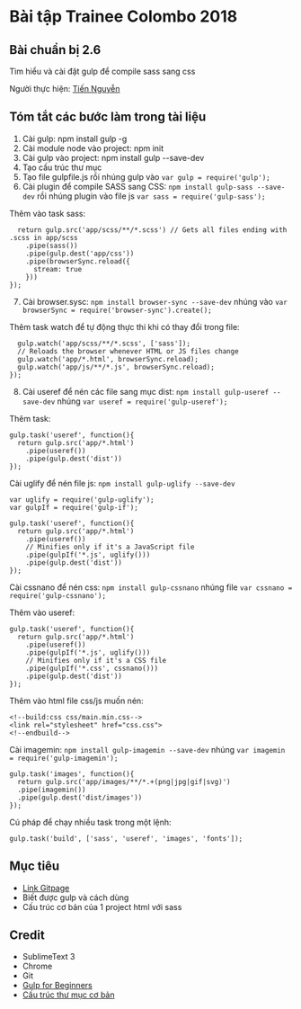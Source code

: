 # Bài tập Trainee Colombo 2018

## Bài chuẩn bị 2.6

Tìm hiểu và cài đặt gulp để compile sass sang css

Người thực hiện: [ Tiến Nguyễn ](https://github.com/tiennguyen98)

## Tóm tắt các bước làm trong tài liệu
1. Cài gulp: npm install gulp -g
2. Cài module node vào project: npm init
3. Cài gulp vào project: npm install gulp --save-dev
4. Tạo cấu trúc thư mục
5. Tạo file gulpfile.js rồi nhúng gulp vào `var gulp = require('gulp');`
6. Cài plugin để compile SASS sang CSS: `npm install gulp-sass --save-dev` rồi nhúng plugin vào file js `var sass = require('gulp-sass');`

Thêm vào task sass: 
``` gulp.task('sass', function() {
  return gulp.src('app/scss/**/*.scss') // Gets all files ending with .scss in app/scss
    .pipe(sass())
    .pipe(gulp.dest('app/css'))
    .pipe(browserSync.reload({
      stream: true
    }))
});
```

7. Cài browser.sysc: `npm install browser-sync --save-dev`  nhúng vào `var browserSync = require('browser-sync').create();`

Thêm task watch để tự động thực thi khi có thay đổi trong file:
``` gulp.task('watch', ['browserSync', 'sass'], function (){
  gulp.watch('app/scss/**/*.scss', ['sass']); 
  // Reloads the browser whenever HTML or JS files change
  gulp.watch('app/*.html', browserSync.reload); 
  gulp.watch('app/js/**/*.js', browserSync.reload); 
});
```



8. Cài useref để nén các file sang mục dist: `npm install gulp-useref --save-dev` nhúng `var useref = require('gulp-useref');`

Thêm task:

```
gulp.task('useref', function(){
  return gulp.src('app/*.html')
    .pipe(useref())
    .pipe(gulp.dest('dist'))
});
```


Cài uglify để nén file js: `npm install gulp-uglify --save-dev `

```
var uglify = require('gulp-uglify');
var gulpIf = require('gulp-if');

gulp.task('useref', function(){
  return gulp.src('app/*.html')
    .pipe(useref())
    // Minifies only if it's a JavaScript file
    .pipe(gulpIf('*.js', uglify()))
    .pipe(gulp.dest('dist'))
});
```

Cài cssnano để nén css: `npm install gulp-cssnano` nhúng file `var cssnano = require('gulp-cssnano');`

Thêm vào useref:

```
gulp.task('useref', function(){
  return gulp.src('app/*.html')
    .pipe(useref())
    .pipe(gulpIf('*.js', uglify()))
    // Minifies only if it's a CSS file
    .pipe(gulpIf('*.css', cssnano()))
    .pipe(gulp.dest('dist'))
});
```

Thêm vào html file css/js muốn nén:
```
<!--build:css css/main.min.css-->
<link rel="stylesheet" href="css.css">
<!--endbuild-->
```


Cài imagemin: `npm install gulp-imagemin --save-dev` nhúng `var imagemin = require('gulp-imagemin');`

```
gulp.task('images', function(){
  return gulp.src('app/images/**/*.+(png|jpg|gif|svg)')
  .pipe(imagemin())
  .pipe(gulp.dest('dist/images'))
});
```

Cú pháp để chạy nhiều task trong một lệnh: 

`gulp.task('build', ['sass', 'useref', 'images', 'fonts']);`

## Mục tiêu
* [Link Gitpage](https://tiennguyen98.github.io/gulp-practice/dist/)
* Biết được gulp và cách dùng
* Cấu trúc cơ bản của 1 project html với sass

## Credit
* SublimeText 3
* Chrome
* Git
* [Gulp for Beginners](https://css-tricks.com/gulp-for-beginners)
* [Cấu trúc thư mục cơ bản](http://vth8.com/cau-truc-thu-muc-co-ban-cua-project)